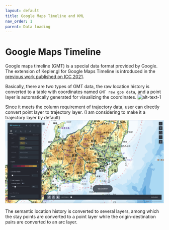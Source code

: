 ```yaml
---
layout: default
title: Google Maps Timeline and KML
nav_order: 1 
parent: Data loading
---
```


# Google Maps Timeline

Google maps timeline (GMT) is a special data format provided by Google. The extension of Kepler.gl for Google Maps Timeline is introduced in the [previous work published on ICC 2021](https://www.researchgate.net/publication/357023205_Enhancing_Keplergl_for_processing_Google_Maps_Timeline_data).

Basically, there are two types of GMT data, the raw location history is converted to a table with coordinates named `GMT raw gps data`, and a point layer is automatically generated for visualizing the coordinates.
![alt-text-1](../images/gmt-raw-gps-data-loading.png "Raw GPS data")

Since it meets the column requirement of trajectory data, user can directly convert point layer to trajectory layer. (I am considering to make it a trajectory layer by default)
![image](../images/gmt-layer-with-track.png)

The semantic location history is converted to several layers, among which the stay points are converted to a point layer while the origin-destination pairs are converted to an arc layer.





